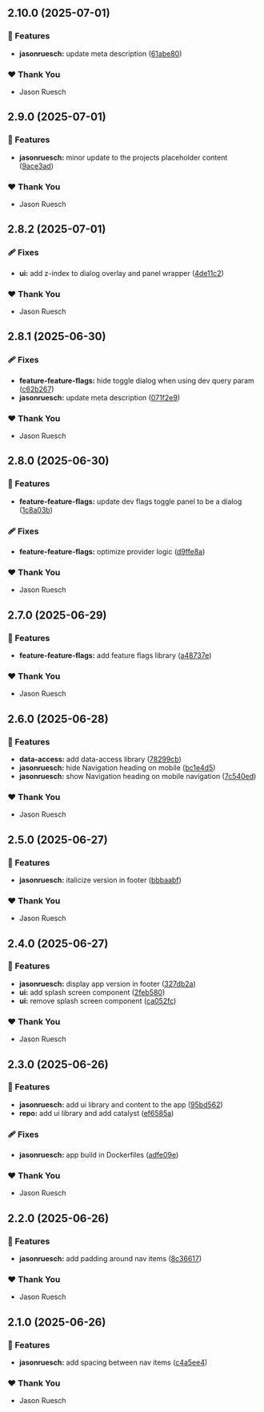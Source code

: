## 2.10.0 (2025-07-01)

### 🚀 Features

- **jasonruesch:** update meta description ([61abe80](https://github.com/jasonruesch/jasonruesch/commit/61abe80))

### ❤️ Thank You

- Jason Ruesch

## 2.9.0 (2025-07-01)

### 🚀 Features

- **jasonruesch:** minor update to the projects placeholder content ([9ace3ad](https://github.com/jasonruesch/jasonruesch/commit/9ace3ad))

### ❤️ Thank You

- Jason Ruesch

## 2.8.2 (2025-07-01)

### 🩹 Fixes

- **ui:** add z-index to dialog overlay and panel wrapper ([4de11c2](https://github.com/jasonruesch/jasonruesch/commit/4de11c2))

### ❤️ Thank You

- Jason Ruesch

## 2.8.1 (2025-06-30)

### 🩹 Fixes

- **feature-feature-flags:** hide toggle dialog when using dev query param ([c62b267](https://github.com/jasonruesch/jasonruesch/commit/c62b267))
- **jasonruesch:** update meta description ([071f2e9](https://github.com/jasonruesch/jasonruesch/commit/071f2e9))

### ❤️ Thank You

- Jason Ruesch

## 2.8.0 (2025-06-30)

### 🚀 Features

- **feature-feature-flags:** update dev flags toggle panel to be a dialog ([1c8a03b](https://github.com/jasonruesch/jasonruesch/commit/1c8a03b))

### 🩹 Fixes

- **feature-feature-flags:** optimize provider logic ([d9ffe8a](https://github.com/jasonruesch/jasonruesch/commit/d9ffe8a))

### ❤️ Thank You

- Jason Ruesch

## 2.7.0 (2025-06-29)

### 🚀 Features

- **feature-feature-flags:** add feature flags library ([a48737e](https://github.com/jasonruesch/jasonruesch/commit/a48737e))

### ❤️ Thank You

- Jason Ruesch

## 2.6.0 (2025-06-28)

### 🚀 Features

- **data-access:** add data-access library ([78299cb](https://github.com/jasonruesch/jasonruesch/commit/78299cb))
- **jasonruesch:** hide Navigation heading on mobile ([bc1e4d5](https://github.com/jasonruesch/jasonruesch/commit/bc1e4d5))
- **jasonruesch:** show Navigation heading on mobile navigation ([7c540ed](https://github.com/jasonruesch/jasonruesch/commit/7c540ed))

### ❤️ Thank You

- Jason Ruesch

## 2.5.0 (2025-06-27)

### 🚀 Features

- **jasonruesch:** italicize version in footer ([bbbaabf](https://github.com/jasonruesch/jasonruesch/commit/bbbaabf))

### ❤️ Thank You

- Jason Ruesch

## 2.4.0 (2025-06-27)

### 🚀 Features

- **jasonruesch:** display app version in footer ([327db2a](https://github.com/jasonruesch/jasonruesch/commit/327db2a))
- **ui:** add splash screen component ([2feb580](https://github.com/jasonruesch/jasonruesch/commit/2feb580))
- **ui:** remove splash screen component ([ca052fc](https://github.com/jasonruesch/jasonruesch/commit/ca052fc))

### ❤️ Thank You

- Jason Ruesch

## 2.3.0 (2025-06-26)

### 🚀 Features

- **jasonruesch:** add ui library and content to the app ([95bd562](https://github.com/jasonruesch/jasonruesch/commit/95bd562))
- **repo:** add ui library and add catalyst ([ef6585a](https://github.com/jasonruesch/jasonruesch/commit/ef6585a))

### 🩹 Fixes

- **jasonruesch:** app build in Dockerfiles ([adfe09e](https://github.com/jasonruesch/jasonruesch/commit/adfe09e))

### ❤️ Thank You

- Jason Ruesch

## 2.2.0 (2025-06-26)

### 🚀 Features

- **jasonruesch:** add padding around nav items ([8c36617](https://github.com/jasonruesch/jasonruesch/commit/8c36617))

### ❤️ Thank You

- Jason Ruesch

## 2.1.0 (2025-06-26)

### 🚀 Features

- **jasonruesch:** add spacing between nav items ([c4a5ee4](https://github.com/jasonruesch/jasonruesch/commit/c4a5ee4))

### ❤️ Thank You

- Jason Ruesch